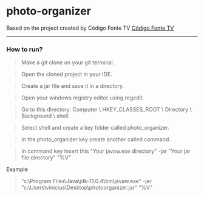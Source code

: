 # photo-organizer
Based on the project created by Código Fonte TV
[Código Fonte TV](https://www.youtube.com/watch?v=L8KFB0VyEwo)

---
### How to run?

> Make a git clone on your git terminal.

> Open the cloned project in your IDE.

> Create a jar file and save it in a directory.

> Open your windows registry editor using regedit.

> Go to this directory:
> Computer \ HKEY_CLASSES_ROOT \ Directory \ Background \ shell.

> Select shell and create a key folder called photo_organizer.

> In the photo_organizer key create another called command.

> In command key insert this 
> "Your javaw.exe directory" -jar "Your jar file directory" "%V"

Example
> "c:\Program Files\Java\jdk-11.0.4\bin\javaw.exe" -jar "c:\Users\vinicius\Desktop\photoorganizer.jar" "%V"
